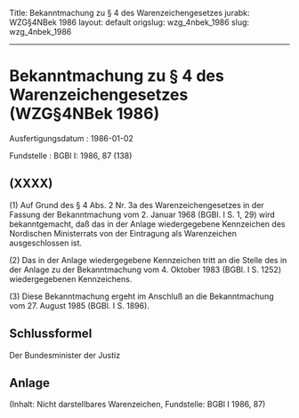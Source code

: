 Title: Bekanntmachung zu § 4 des Warenzeichengesetzes
jurabk: WZG§4NBek 1986
layout: default
origslug: wzg_4nbek_1986
slug: wzg_4nbek_1986

---

# Bekanntmachung zu § 4 des Warenzeichengesetzes (WZG§4NBek 1986)

Ausfertigungsdatum
:   1986-01-02

Fundstelle
:   BGBl I: 1986, 87 (138)



## (XXXX)

(1) Auf Grund des § 4 Abs. 2 Nr. 3a des Warenzeichengesetzes in der
Fassung der Bekanntmachung vom 2. Januar 1968 (BGBl. I S. 1, 29) wird
bekanntgemacht, daß das in der Anlage wiedergegebene Kennzeichen des
Nordischen Ministerrats von der Eintragung als Warenzeichen
ausgeschlossen ist.

(2) Das in der Anlage wiedergegebene Kennzeichen tritt an die Stelle
des in der Anlage zu der Bekanntmachung vom 4. Oktober 1983 (BGBl. I
S. 1252) wiedergegebenen Kennzeichens.

(3) Diese Bekanntmachung ergeht im Anschluß an die Bekanntmachung vom
27\. August 1985 (BGBl. I S. 1896).


## Schlussformel

Der Bundesminister der Justiz


## Anlage

(Inhalt: Nicht darstellbares Warenzeichen,
Fundstelle: BGBl I 1986, 87)

